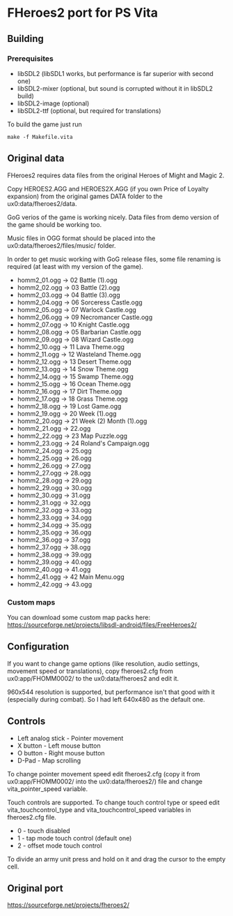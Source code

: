 # FHeroes2 port for PS Vita
## Building
### Prerequisites
- libSDL2 (libSDL1 works, but performance is far superior with second one)
- libSDL2-mixer (optional, but sound is corrupted without it in libSDL2 build)
- libSDL2-image (optional)
- libSDL2-ttf (optional, but required for translations)

To build the game just run
```
make -f Makefile.vita
```

## Original data
FHeroes2 requires data files from the original Heroes of Might and Magic 2.

Copy HEROES2.AGG and HEROES2X.AGG (if you own Price of Loyalty expansion) from the original games DATA folder to the ux0:data/fheroes2/data.

GoG verios of the game is working nicely. Data files from demo version of the game should be working too.

Music files in OGG format should be placed into the ux0:data/fheroes2/files/music/ folder.

In order to get music working with GoG release files, some file renaming is required (at least with my version of the game).

- homm2_01.ogg -> 02 Battle (1).ogg
- homm2_02.ogg -> 03 Battle (2).ogg
- homm2_03.ogg -> 04 Battle (3).ogg
- homm2_04.ogg -> 06 Sorceress Castle.ogg
- homm2_05.ogg -> 07 Warlock Castle.ogg
- homm2_06.ogg -> 09 Necromancer Castle.ogg
- homm2_07.ogg -> 10 Knight Castle.ogg
- homm2_08.ogg -> 05 Barbarian Castle.ogg
- homm2_09.ogg -> 08 Wizard Castle.ogg
- homm2_10.ogg -> 11 Lava Theme.ogg
- homm2_11.ogg -> 12 Wasteland Theme.ogg
- homm2_12.ogg -> 13 Desert Theme.ogg
- homm2_13.ogg -> 14 Snow Theme.ogg
- homm2_14.ogg -> 15 Swamp Theme.ogg
- homm2_15.ogg -> 16 Ocean Theme.ogg
- homm2_16.ogg -> 17 Dirt Theme.ogg
- homm2_17.ogg -> 18 Grass Theme.ogg
- homm2_18.ogg -> 19 Lost Game.ogg
- homm2_19.ogg -> 20 Week (1).ogg
- homm2_20.ogg -> 21 Week (2) Month (1).ogg
- homm2_21.ogg -> 22.ogg
- homm2_22.ogg -> 23 Map Puzzle.ogg
- homm2_23.ogg -> 24 Roland's Campaign.ogg
- homm2_24.ogg -> 25.ogg
- homm2_25.ogg -> 26.ogg
- homm2_26.ogg -> 27.ogg
- homm2_27.ogg -> 28.ogg
- homm2_28.ogg -> 29.ogg
- homm2_29.ogg -> 30.ogg
- homm2_30.ogg -> 31.ogg
- homm2_31.ogg -> 32.ogg
- homm2_32.ogg -> 33.ogg
- homm2_33.ogg -> 34.ogg
- homm2_34.ogg -> 35.ogg
- homm2_35.ogg -> 36.ogg
- homm2_36.ogg -> 37.ogg
- homm2_37.ogg -> 38.ogg
- homm2_38.ogg -> 39.ogg
- homm2_39.ogg -> 40.ogg
- homm2_40.ogg -> 41.ogg
- homm2_41.ogg -> 42 Main Menu.ogg
- homm2_42.ogg -> 43.ogg

### Custom maps
You can download some custom map packs here: https://sourceforge.net/projects/libsdl-android/files/FreeHeroes2/

## Configuration
If you want to change game options (like resolution, audio settings, movement speed or translations), copy fheroes2.cfg from ux0:app/FHOMM0002/ to the ux0:data/fheroes2 and edit it.

960x544 resolution is supported, but performance isn't that good with it (especially during combat). So I had left 640x480 as the default one.

## Controls
- Left analog stick - Pointer movement
- X button - Left mouse button
- O button - Right mouse button
- D-Pad - Map scrolling

To change pointer movement speed edit fheroes2.cfg (copy it from ux0:app/FHOMM0002/ into the ux0:data/fheroes2/) file and change vita_pointer_speed variable.

Touch controls are supported. To change touch control type or speed edit vita_touchcontrol_type and vita_touchcontrol_speed variables in fheroes2.cfg file.

- 0 - touch disabled
- 1 - tap mode touch control (default one)
- 2 - offset mode touch control

To divide an army unit press and hold on it and drag the cursor to the empty cell.

## Original port
https://sourceforge.net/projects/fheroes2/
